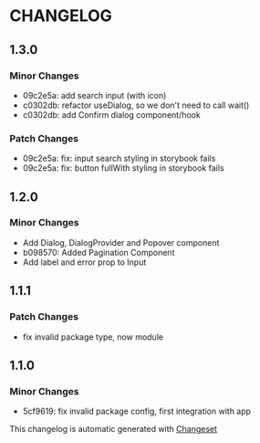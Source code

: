 # CHANGELOG

## 1.3.0

### Minor Changes

- 09c2e5a: add search input (with icon)
- c0302db: refactor useDialog, so we don't need to call wait()
- c0302db: add Confirm dialog component/hook

### Patch Changes

- 09c2e5a: fix: input search styling in storybook fails
- 09c2e5a: fix: button fullWith styling in storybook fails

## 1.2.0

### Minor Changes

- Add Dialog, DialogProvider and Popover component
- b098570: Added Pagination Component
- Add label and error prop to Input

## 1.1.1

### Patch Changes

- fix invalid package type, now module

## 1.1.0

### Minor Changes

- 5cf9619: fix invalid package config, first integration with app

This changelog is automatic generated with [Changeset](https://github.com/changesets/changesets)
